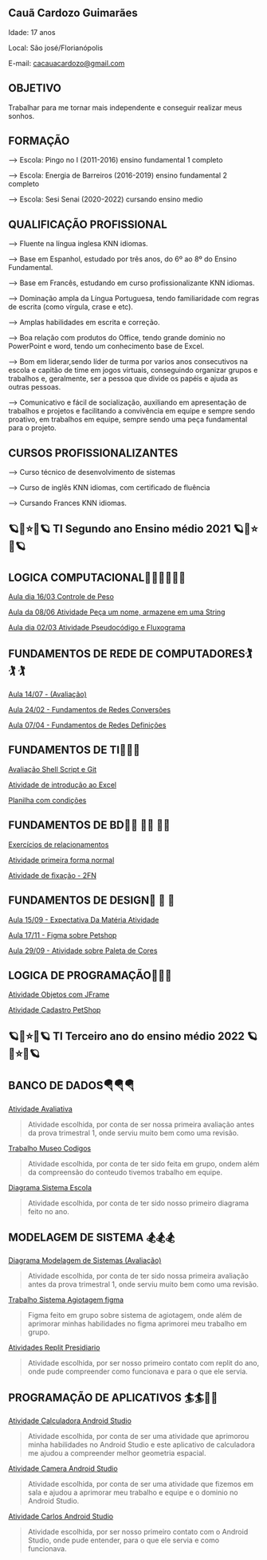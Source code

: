 ## Cauã Cardozo Guimarães

Idade: 17 anos

Local: São josé/Florianópolis

E-mail: cacauacardozo@gmail.com

## OBJETIVO

Trabalhar para me tornar mais independente e conseguir realizar meus sonhos.

## FORMAÇÃO

--> Escola: Pingo no I (2011-2016) ensino fundamental 1 completo

--> Escola: Energia de Barreiros (2016-2019) ensino fundamental 2 completo

--> Escola: Sesi Senai (2020-2022) cursando ensino medio

## QUALIFICAÇÃO PROFISSIONAL

--> Fluente na língua inglesa KNN idiomas.

--> Base em Espanhol, estudado por três anos, do 6º ao 8º do Ensino Fundamental.

--> Base em Francês, estudando em curso profissionalizante KNN idiomas.

--> Dominação ampla da Língua Portuguesa, tendo familiaridade com regras de escrita (como vírgula, crase e etc).

--> Amplas habilidades em escrita e correção.

--> Boa relação com produtos do Office, tendo grande dominio no PowerPoint e word, tendo um conhecimento base de Excel.

--> Bom em liderar,sendo líder de turma por varios anos consecutivos na escola e capitão de time em jogos virtuais, conseguindo organizar grupos e trabalhos e, geralmente, ser a pessoa que divide os papéis e ajuda as outras pessoas.

--> Comunicativo e fácil de socialização, auxiliando em apresentação de trabalhos e projetos e facilitando a convivência em equipe e sempre sendo proativo, em trabalhos em equipe, sempre sendo uma peça fundamental para o projeto.

## CURSOS PROFISSIONALIZANTES

--> Curso técnico de desenvolvimento de sistemas

--> Curso de inglês KNN idiomas, com certificado de fluência 

--> Cursando Frances KNN idiomas.


## 🪐💫⭐️💫🪐 TI Segundo ano Ensino médio 2021 🪐💫⭐️💫🪐 

## LOGICA COMPUTACIONAL🤹‍♂️🤹‍♂️🤹‍♂️

[Aula dia 16/03 Controle de Peso](https://github.com/apenascaua/apenascaua/blob/main/Logica%20computacional/%5BAula%20dia%2016%20do%2003)

[Aula da 08/06 Atividade Peça um nome, armazene em uma String](https://github.com/apenascaua/apenascaua/blob/main/Logica%20computacional/Aula%20da%2008%20do%2006)

[Aula dia 02/03 Atividade Pseudocódigo e Fluxograma](https://docs.google.com/presentation/d/1PngI56f0S-lZ41qW9fwH4lEvvCAe5gzHYwuViSPZ2Ks/edit?usp=sharing)

## FUNDAMENTOS DE REDE DE COMPUTADORES🏌️ 🏌️ 🏌️ 

[Aula 14/07 - (Avaliação)](https://github.com/apenascaua/apenascaua/blob/main/Provinha%20de%20redes..docx)

[Aula 24/02 - Fundamentos de Redes Conversões](https://docs.google.com/presentation/d/1Q5ag7oRGWlmoO_XaAGkZGZA_DNDAmhWshqFoJKH1D3A/edit?usp=sharing)

[Aula 07/04 - Fundamentos de Redes Definições](https://docs.google.com/presentation/d/1li3fTvqi0rIUcTAG00dz8E085dQohMAmVg53v3eb8bU/edit?usp=sharing)

## FUNDAMENTOS DE TI🏇🏇🏇

[Avaliação Shell Script e Git](https://docs.google.com/forms/d/e/1FAIpQLSczYf2uhqwUvorq6-p_VJoLYSlYWch2d9bgmRQN8WDKPRm4vQ/viewscore?viewscore=AE0zAgBsBM9pxnQXqMzmAGlNgRjecp8d4oVZPPf27rqcZsjZpVtVeUYTVsIuyrzluw)

[Atividade de introdução ao Excel](https://docs.google.com/spreadsheets/d/1VecV0kK6HGgH1lbitaQ5Dbm8s7MXtt7MQ8tO2I2PTT4/edit?usp=sharing)

[Planilha com condições](https://docs.google.com/spreadsheets/d/1QQxCpSTEbK7NYa6-L1q2vmYuYEOD9CVsYDf4op-_j70/edit?usp=sharing)

## FUNDAMENTOS DE BD🤸‍♂️ 🤸‍♂️ 🤸‍♂️ 

[Exercícios de relacionamentos](https://docs.google.com/document/d/1i6583lElPLm1GUYiwcTMgPsgsXr4ta1WwU9Z_6sdL40/edit?usp=sharing)

[Atividade primeira forma normal](https://docs.google.com/document/d/13vULyO0ZeGcKTCZ9rZT9pLwLwZ9OVpmbo6xwSTmKrgA/edit?usp=sharing)

[Atividade de fixação - 2FN](https://docs.google.com/document/d/1IwsRXehpiaf8hkwA_ThFHoeqdtxQn28F83Lna84cfPA/edit?usp=sharing)

## FUNDAMENTOS DE DESIGN🤺 🤺 🤺 

[Aula 15/09 - Expectativa Da Matéria Atividade](https://github.com/apenascaua/apenascaua/blob/main/Fundamentos%20de%20Design/O%20que%20voc%C3%AA%20acha%20ou%20espera%20vai%20aprender%20nesta%20mat%C3%A9ria%3F)

[Aula 17/11 - Figma sobre Petshop](https://www.figma.com/proto/lLPGvIySgckEnU1JIm8rbR/Untitled?node-id=2%3A2&scaling=scale-down&page-id=0%3A1&starting-point-node-id=2%3A2)

[Aula 29/09 - Atividade sobre Paleta de Cores](https://docs.google.com/presentation/d/1XpfeujNR9Px2BjUu3pRJjXfG-lC-672h/edit?usp=sharing&ouid=106571170258202304542&rtpof=true&sd=true)

## LOGICA DE PROGRAMAÇÃO🚣🚣🚣

[Atividade Objetos com JFrame](https://drive.google.com/drive/folders/1A-9tc6Fyn9HA1zvVbpwXjEEaAv2eJbzQ?usp=sharing)

[Atividade Cadastro PetShop](https://drive.google.com/drive/folders/1FHFgz-fX5iNdlN4h7wPPV4BrRS_4KWfg?usp=sharing)


##  🪐💫⭐️💫🪐 TI Terceiro ano do ensino médio 2022 🪐💫⭐️💫🪐 

## BANCO DE DADOS🪂🪂🪂

[Atividade Avaliativa](https://github.com/apenascaua/apenascaua/blob/main/Banco%20de%20dados/Atividade%20avaliativa%201) 
>Atividade escolhida, por conta de ser nossa primeira avaliação antes da prova trimestral 1, onde serviu muito bem como uma revisão.

[Trabalho Museo Codigos](https://drive.google.com/file/d/1eyAUBJ6B8WCX-1Fq3BJmYIGG6wdKI3We/view?usp=sharing)  
>Atividade escolhida, por conta de ter sido feita em grupo, ondem além da compreensão do conteudo tivemos trabalho em equipe.

[Diagrama Sistema Escola](https://drive.google.com/file/d/1HFoomeR4tBY6Scrsc7Y6Dkykadxu5tQZ/view?usp=sharing) 
>Atividade escolhida, por conta de ter sido nosso primeiro diagrama feito no ano.

## MODELAGEM DE SISTEMA 🏂🏂🏂
[Diagrama Modelagem de Sistemas (Avaliação)](https://drive.google.com/file/d/1yr7x7NGxfIF6mAYU3vTW5a6Vtf3-ZpDs/view?usp=sharing) 
>Atividade escolhida, por conta de ter sido nossa primeira avaliação antes da prova trimestral 1, onde serviu muito bem como uma revisão. 

[Trabalho Sistema Agiotagem figma](https://www.figma.com/proto/OPSvyCtBvQAax7GFAglPk6/agiotagem?node-id=1%3A2&scaling=scale-down&page-id=0%3A1&starting-point-node-id=1%3A2) 
>Figma feito em grupo sobre sistema de agiotagem, onde além de aprimorar minhas habilidades no figma aprimorei meu trabalho em grupo.

[Atividades Replit Presidiario](https://github.com/apenascaua/apenascaua/blob/main/Modelagem%20de%20Dados/Presidiario.zip) 
>Atividade escolhida, por ser nosso primeiro contato com replit do ano, onde pude compreender como funcionava e para o que ele servia.

## PROGRAMAÇÃO DE APLICATIVOS 🏄🏄🏄‍♂️


[Atividade Calculadora Android Studio](https://github.com/apenascaua/apenascaua/blob/main/Programação%20de%20Aplicativos/GeometriaEspacial2.0.zip) 
>Atividade escolhida, por conta de ser uma atividade que aprimorou minha habilidades no Android Studio e este aplicativo de calculadora me ajudou a compreender melhor geometria espacial.

[Atividade Camera Android Studio](https://github.com/apenascaua/apenascaua/blob/main/Programação%20de%20Aplicativos/camera.zip) 
>Atividade escolhida, por conta de ser uma atividade que fizemos em sala e ajudou a aprimorar meu trabalho e equipe e o dominio no Android Studio.

[Atividade Carlos Android Studio](https://github.com/apenascaua/apenascaua/blob/main/Programação%20de%20Aplicativos/Carlos.zip) 
>Atividade escolhida, por ser nosso primeiro contato com o Android Studio, onde pude entender, para o que ele servia e como funcionava.
